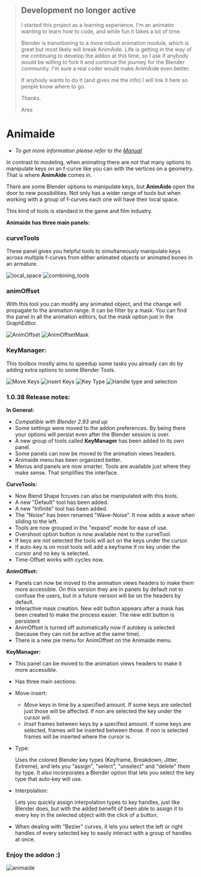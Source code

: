 > ## Development no longer active
>
> I started this project as a learning experience. I'm an animator wanting to learn how to code, 
> and while fun it takes a lot of time.
>
> Blender is transitioning to a more robust animation module, which is great but most likely will 
> break AnimAide. Life is getting in the way of me continuing to develop the addon at this time,
> so I ask if anybody would be willing to fork it and continue the journey for the Blender
> community. I'm sure a real coder would make AnimAide even better.
>
> If anybody wants to do it (and gives me the info) I will link it here so people know
> where to go.
>
> Thanks.
>
> Ares

# Animaide

- *To get more information please refer to the [Manual](https://aresdevo.github.io/animaide/)*

In contrast to modeling, when animating there are not that many options to manipulate keys on an f-curve like you can
with the vertices on a geometry. That is where **AnimAide** comes in.

There are some Blender options to manipulate keys, but **AnimAide** open the door to new possibilities. Not only has a
wider range of tools but when working with a group of f-curves each one will have their local space.

This kind of tools is standard in the game and film industry.

**Animaide has three main panels:**

### curveTools

These panel gives you helpful tools to simultaneously manipulate keys across
multiple f-curves from either animated objects or animated bones in an armature.

![local_space](https://aresdevo.github.io/animaide/images/local_space.gif)
![combining_tools](https://aresdevo.github.io/animaide/images/combining_tools.gif)



### animOffset

With this tool you can modify any animated object, and the change will propagate to the animation range. It can be
filter by a mask. You can find the panel in all the animation editors, but the mask option just in the GraphEditor.

![AnimOffset](https://aresdevo.github.io/animaide/images/anim_offset_basic.gif)
![AnimOffsetMask](https://github.com/aresdevo/animaide/blob/gh-pages/images/anim_offset_mask.gif)

### KeyManager:

This toolbox mostly aims to speedup some tasks you already can do by adding extra options to some Blender Tools.

![Move Keys](https://aresdevo.github.io/animaide/images/move_keys.gif)
![insert Keys](https://aresdevo.github.io/animaide/images/insert_keys.gif)
![Key Type](https://aresdevo.github.io/animaide/images/key_type.gif)
![Handle type and selection](https://aresdevo.github.io/animaide/images/handle_type_and_selection.gif)

  
### 1.0.38 Release notes:

**In General:**
- *Compatible with Blender 2.93 and up*
- Some settings were moved to the addon preferences. By being there your options will persist even after the Blender 
session is over.
- A new group of tools called **KeyManager** has been added to its own panel.
- Some panels can now be moved to the animation views headers.
- Animaide menu has been organized better.
- Menus and panels are now smarter. Tools are available just where they make sense. That simplifies the interface.
 
**CurveTools:**
- Now Blend Shape fcruves can also be manipulated with this tools.
- A new "Default" tool has been added.
- A new "Infinite" tool has been added.
- The "Noise" has been renamed "Wave-Noise". It now adds a wave when sliding to the left.
- Tools are now grouped in the "expand" mode for ease of use.
- Overshoot option button is now available next to the curveTool.
- If keys are not selected the tools will act on the keys under the cursor.
- If auto-key is on most tools will add a keyframe if no key under the cursor and no key is selected.
- Time-Offset works with cycles now.

**AnimOffset:**
- Panels can now be moved to the animation views headers to make them more accessible. On this version they
are in panels by default not to confuse the users, but in a future version will be on the headers by default.
- Interactive mask creation. New edit button appears after a mask has been created to make the process easier. The
new edit button is persistent
- AnimOffset is turned off automatically now if autokey is selected (because they can not be active at the same time).
- There is a new pie menu for AnimOffset on the Animaide menu.
 
**KeyManager:**
- This panel can be moved to the animation views headers to make it more accessible.
- Has three main sections:
- Move-insert:
  - *Move* keys in time by a specified amount. If some keys are selected just those will be affected.
  If non are selected the key under the cursor will.
  - *Inset* frames between keys by a specified amount. If some keys are selected, frames will be inserted
  between those. If non is selected frames will be inserted where the cursor is.
- Type:
     
  Uses the colored Blender key types (Keyframe, Breakdown, Jitter, Extreme), and lets you "assign", "select",
  "unselect" and "delete" them by type.
  It also incorporates a Blender option that lets you select the key type that auto-key will use.
- Interpolation:

  Lets you quickly assign interpolation types to key handles, just like Blender does, but with the added benefit of
  been able to assign it to every key in the selected object with the click of a button.
- When dealing with "Bezier" curves, it lets you select the left or right handles of every selected key to 
  easily interact with a group of handles at once.

### Enjoy the addon :)

![animaide](https://aresdevo.github.io/animaide/images/animaide.jpg)
